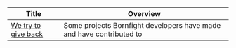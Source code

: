 <!-- prettier-ignore-start -->
<!-- start_toc -->
| Title | Overview |
|---|---|
| [We try to give back](/open-source/list.md#readme) | Some projects Bornfight developers have made and have contributed to |
<!-- end_toc -->
<!-- prettier-ignore-end -->

